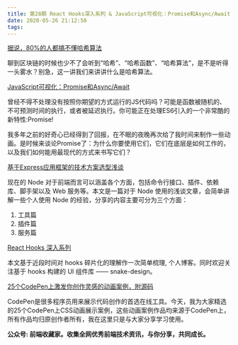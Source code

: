 ```yaml
---
title: 第28期 React Hooks深入系列 & JavaScript可视化：Promise和Async/Await & 基于Express应用框架的技术方案选型浅谈
date: 2020-05-26 21:12:58
tags:
---
```


[据说，80%的人都搞不懂哈希算法](https://mp.weixin.qq.com/s/O0YGl4U14CNRX_t27khq8w)

聊到区块链的时候也少不了会听到“哈希”、“哈希函数”、“哈希算法”，是不是听得一头雾水？别急，这一讲我们来讲讲什么是哈希算法。

[JavaScript可视化：Promise和Async/Await](https://mp.weixin.qq.com/s/oxGdVPLfkBH0vZ575tefhg)

曾经不得不处理没有按照你期望的方式运行的JS代码吗？可能是函数被随机的、不可预测时间的执行，或者被延迟执行。你可能正在处理ES6引入的一个非常酷的新特性:Promise!

我多年之前的好奇心已经得到了回报，在不眠的夜晚再次给了我时间来制作一些动画。是时候来谈论Promise了：为什么你要使用它们，它们在底层是如何工作的，以及我们如何能用最现代的方式来书写它们？

[基于Express应用框架的技术方案选型浅谈](https://mp.weixin.qq.com/s/0vXYTyJgKFam7-EbvZShBQ)

现在的 Node 对于前端而言可以涵盖各个方面，包括命令行接口、插件、依赖库、脚手架以及 Web 服务等。本文是一篇对于 Node 使用的浅谈文章，会简单讲解一些个人使用 Node 的经验，分享的内容主要可分为三个方面：
1. 工具篇
2. 插件篇
3. 服务篇

[React Hooks 深入系列](https://mp.weixin.qq.com/s/e8plCyb6aIQhJ2lg2mRUJQ)

本文基于近段时间对 hooks 碎片化的理解作一次简单梳理, 个人博客。同时欢迎关注基于 hooks 构建的 UI 组件库 —— snake-design。

[25个CodePen上激发你创作灵感的动画案例，附源码](https://mp.weixin.qq.com/s/ufVVXLdbQcpUZ4EcL-9LMg)

CodePen是很多程序员用来展示代码创作的首选在线工具。今天，我为大家精选的25个CodePen上CSS动画展示案例，这些动画案例作品均来源于CodePen上，所有作品均归原创作者所有，我在这里只是与大家分享学习使用。

**公众号: 前端收藏家。收集全网优秀前端技术资讯，与你分享，共同成长。**